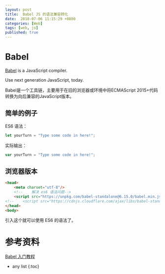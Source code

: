 ```yaml
---
layout: post
title:  Babel JS 的语法兼容转化
date:  2018-07-06 11:15:29 +0800
categories: [Web]
tags: [web, js]
published: true
---
```


# Babel

[Babel](http://babeljs.io/) is a JavaScript compiler.

Use next generation JavaScript, today.

Babel是一个工具链，主要用于在旧的浏览器或环境中将ECMAScript 2015+代码转换为向后兼容的JavaScript版本。

## 简单的例子

ES6 语法：

```js
let yourTurn = "Type some code in here!";
```

实际输出：

```js
var yourTurn = "Type some code in here!";
```

## 浏览器版本

```html
<head>
    <meta charset="utf-8"/>
    <!--    解决 es6 语法问题-->
    <script src="https://unpkg.com/babel-standalone@6.15.0/babel.min.js"></script>
<!--    <script src="https://cdnjs.cloudflare.com/ajax/libs/babel-standalone/6.4.4/babel.min.js"></script>-->
</head>
<body>
```

引入这个就可以使用 ES6 的语法了。

# 参考资料

[Babel 入门教程](http://www.ruanyifeng.com/blog/2016/01/babel.html)

* any list
{:toc}